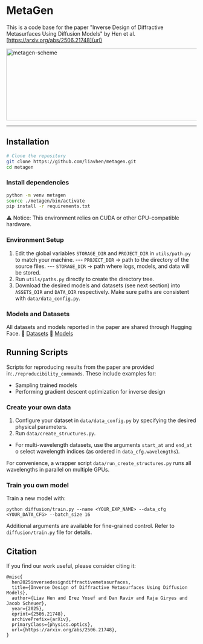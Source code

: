 # MetaGen

This is a code base for the paper "Inverse Design of Diffractive Metasurfaces Using Diffusion Models" by Hen et al.
[https://arxiv.org/abs/2506.21748](url)

 <img width="700" height="190" alt="metagen-scheme" src="https://github.com/user-attachments/assets/8541462f-3713-4e45-b7b5-f5049fea8400" />


---

## Installation

```bash
# Clone the repository
git clone https://github.com/liavhen/metagen.git
cd metagen
```
### Install dependencies
```bash
python -m venv metagen
source ./metagen/bin/activate
pip install -r requirements.txt
```

⚠️ Notice: This environment relies on CUDA or other GPU-compatible hardware.


### Environment Setup
1. Edit the global variables `STORAGE_DIR` and `PROJECT_DIR` in `utils/path.py` to match your machine. 
    --- `PROJECT_DIR` → path to the directory of the source files.
    --- `STORAGE_DIR` → path where logs, models, and data will be stored.
3. Run `utils/paths.py` directly to create the directory tree.
4. Download the desired models and datasets (see next section) into `ASSETS_DIR` and `DATA_DIR` respectively. 
Make sure paths are consistent with `data/data_config.py`.


### Models and Datasets
All datasets and models reported in the paper are shared through Hugging Face.
📂 [Datasets](https://huggingface.co/liavhen/metagen-models/tree/main)
🧩 [Models](https://huggingface.co/liavhen/metagen-models/tree/main)

## Running Scripts
Scripts for reproducing results from the paper are provided in:`./reproducibility_commands`.
These include examples for:
- Sampling trained models
- Performing gradient descent optimization for inverse design

### Create your own data
1. Configure your dataset in `data/data_config.py` by specifying the desired physical parameters.
2. Run `data/create_structures.py`.
  - For multi-wavelength datasets, use the arguments `start_at` and `end_at` o select wavelength indices (as ordered in `data_cfg.wavelengths`).

For convenience, a wrapper script `data/run_create_structures.py` runs all wavelengths in parallel on multiple GPUs.

### Train you own model
Train a new model with:
```
python diffusion/train.py --name <YOUR_EXP_NAME> --data_cfg <YOUR_DATA_CFG> --batch_size 16
```
Additional arguments are available for fine-grained control.
Refer to `diffusion/train.py` file for details.

## Citation
If you find our work useful, please consider citing it:
```
@misc{
  hen2025inversedesigndiffractivemetasurfaces,
  title={Inverse Design of Diffractive Metasurfaces Using Diffusion Models}, 
  author={Liav Hen and Erez Yosef and Dan Raviv and Raja Giryes and Jacob Scheuer},
  year={2025},
  eprint={2506.21748},
  archivePrefix={arXiv},
  primaryClass={physics.optics},
  url={https://arxiv.org/abs/2506.21748}, 
}
```
